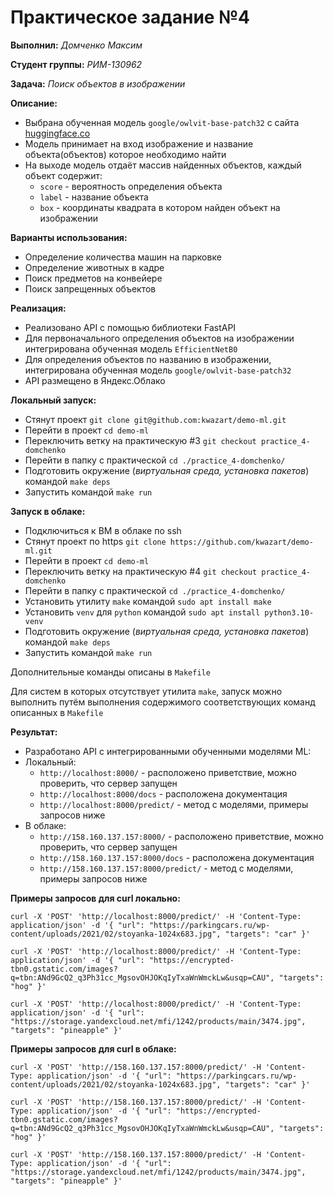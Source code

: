 # Практическое задание №4
__Выполнил:__ *Домченко Максим*

__Студент группы:__ *РИМ-130962*

__Задача:__ *Поиск объектов в изображении*

__Описание:__

* Выбрана обученная модель `google/owlvit-base-patch32`
с сайта [huggingface.co](https://huggingface.co/google/owlvit-base-patch32)
* Модель принимает на вход изображение и название объекта(объектов) которое необходимо найти
* На выходе модель отдаёт массив найденных объектов, каждый объект содержит:
  * `score` - вероятность определения объекта
  * `label` - название объекта
  * `box` - координаты квадрата в котором найден объект на изображении

__Варианты использования:__
* Определение количества машин на парковке
* Определение животных в кадре
* Поиск предметов на конвейере
* Поиск запрещенных объектов

__Реализация:__
* Реализовано API с помощью библиотеки FastAPI
* Для первоначального определения объектов на изображении интегрирована обученная модель `EfficientNetB0`
* Для определения объектов по названию в изображении, интегрирована обученная модель `google/owlvit-base-patch32`
* API размещено в Яндекс.Облако

__Локальный запуск:__
* Стянут проект `git clone git@github.com:kwazart/demo-ml.git`
* Перейти в проект `cd demo-ml`
* Переключить ветку на практическую #3 `git checkout practice_4-domchenko`
* Перейти в папку с практической `cd ./practice_4-domchenko/`
* Подготовить окружение (_виртуальная среда, установка пакетов_) командой `make deps`
* Запустить командой `make run`

__Запуск в облаке:__
* Подключиться к ВМ в облаке по ssh
* Стянут проект по https `git clone https://github.com/kwazart/demo-ml.git`
* Перейти в проект `cd demo-ml`
* Переключить ветку на практическую #4 `git checkout practice_4-domchenko`
* Перейти в папку с практической `cd ./practice_4-domchenko/`
* Установить утилиту `make` командой `sudo apt install make`
* Установить `venv` для `python` командой `sudo apt install python3.10-venv`
* Подготовить окружение (_виртуальная среда, установка пакетов_) командой `make deps`
* Запустить командой `make run`

Дополнительные команды описаны в `Makefile`

Для систем в которых отсутствует утилита `make`, запуск можно выполнить путём выполнения содержимого соответствующих команд описанных в `Makefile`

__Результат:__
* Разработано API с интегрированными обученными моделями ML:
* Локальный:
  * `http://localhost:8000/` - расположено приветствие, можно проверить, что сервер запущен
  * `http://localhost:8000/docs` - расположена документация
  * `http://localhost:8000/predict/` - метод с моделями, примеры запросов ниже
* В облаке:
  * `http://158.160.137.157:8000/` - расположено приветствие, можно проверить, что сервер запущен
  * `http://158.160.137.157:8000/docs` - расположена документация
  * `http://158.160.137.157:8000/predict/` - метод с моделями, примеры запросов ниже

__Примеры запросов для curl локально:__

`curl -X 'POST'
    'http://localhost:8000/predict/'
    -H 'Content-Type: application/json'
    -d '{
    "url": "https://parkingcars.ru/wp-content/uploads/2021/02/stoyanka-1024x683.jpg",
    "targets": "car"
}'`

`curl -X 'POST'
    'http://localhost:8000/predict/'
    -H 'Content-Type: application/json'
    -d '{
    "url": "https://encrypted-tbn0.gstatic.com/images?q=tbn:ANd9GcQ2_q3Ph31cc_MgsovOHJOKqIyTxaWnWmckLw&usqp=CAU",
    "targets": "hog"
}'`

`curl -X 'POST'
    'http://localhost:8000/predict/'
    -H 'Content-Type: application/json'
    -d '{
    "url": "https://storage.yandexcloud.net/mfi/1242/products/main/3474.jpg",
    "targets": "pineapple"
}'`

__Примеры запросов для curl в облаке:__

`curl -X 'POST'
    'http://158.160.137.157:8000/predict/'
    -H 'Content-Type: application/json'
    -d '{
    "url": "https://parkingcars.ru/wp-content/uploads/2021/02/stoyanka-1024x683.jpg",
    "targets": "car"
}'`

`curl -X 'POST'
    'http://158.160.137.157:8000/predict/'
    -H 'Content-Type: application/json'
    -d '{
    "url": "https://encrypted-tbn0.gstatic.com/images?q=tbn:ANd9GcQ2_q3Ph31cc_MgsovOHJOKqIyTxaWnWmckLw&usqp=CAU",
    "targets": "hog"
}'`

`curl -X 'POST'
    'http://158.160.137.157:8000/predict/'
    -H 'Content-Type: application/json'
    -d '{
    "url": "https://storage.yandexcloud.net/mfi/1242/products/main/3474.jpg",
    "targets": "pineapple"
}'`

